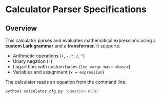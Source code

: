 # Calculator Parser Specifications

## Overview

This calculator parses and evaluates mathematical expressions using a **custom Lark grammar** and a **transformer**. It supports:

- Arithmetic operations (`+`, `-`, `*`, `/`, `^`)
- Unary negation (`-`)
- Logarithms with custom bases (`log <arg> base <base>`)
- Variables and assignment (`x = expression`)

The calculator reads an equation from the command line:

```bash
python3 calculator_cfg.py "equation HERE"
```
